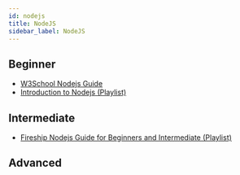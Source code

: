 ```yaml
---
id: nodejs
title: NodeJS
sidebar_label: NodeJS
---
```


## Beginner
- [W3School Nodejs Guide](https://www.w3schools.com/nodejs)
- [Introduction to Nodejs (Playlist)](https://www.youtube.com/watch?v=VShtPwEkDD0&list=PLZlA0Gpn_vH_uZs4vJMIhcinABSTUH2bY)
## Intermediate
- [Fireship Nodejs Guide for Beginners and Intermediate (Playlist)](https://www.youtube.com/watch?v=ENrzD9HAZK4&list=PL0vfts4VzfNiq0-fXbVVdnngU1Ur2SzyZ&ab_channel=Fireship)
## Advanced
